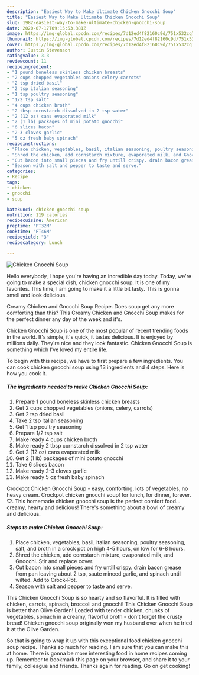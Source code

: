 ```yaml
---
description: "Easiest Way to Make Ultimate Chicken Gnocchi Soup"
title: "Easiest Way to Make Ultimate Chicken Gnocchi Soup"
slug: 1982-easiest-way-to-make-ultimate-chicken-gnocchi-soup
date: 2020-07-17T09:15:53.381Z
image: https://img-global.cpcdn.com/recipes/7d12ed4f82160c9d/751x532cq70/chicken-gnocchi-soup-recipe-main-photo.jpg
thumbnail: https://img-global.cpcdn.com/recipes/7d12ed4f82160c9d/751x532cq70/chicken-gnocchi-soup-recipe-main-photo.jpg
cover: https://img-global.cpcdn.com/recipes/7d12ed4f82160c9d/751x532cq70/chicken-gnocchi-soup-recipe-main-photo.jpg
author: Justin Stevenson
ratingvalue: 3.3
reviewcount: 11
recipeingredient:
- "1 pound boneless skinless chicken breasts"
- "2 cups chopped vegetables onions celery carrots"
- "2 tsp dried basil"
- "2 tsp italian seasoning"
- "1 tsp poultry seasoning"
- "1/2 tsp salt"
- "4 cups chicken broth"
- "2 tbsp cornstarch dissolved in 2 tsp water"
- "2 (12 oz) cans evaporated milk"
- "2 (1 lb) packages of mini potato gnocchi"
- "6 slices bacon"
- "2-3 cloves garlic"
- "5 oz fresh baby spinach"
recipeinstructions:
- "Place chicken, vegetables, basil, italian seasoning, poultry seasoning, salt, and broth in a crock pot on high 4-5 hours, on low for 6-8 hours."
- "Shred the chicken, add cornstarch mixture, evaporated milk, and Gnocchi. Stir and replace cover."
- "Cut bacon into small pieces and fry untill crispy. drain bacon grease from pan leaving about 2 tsp, saute minced garlic, and spinach until wilted. Add to Crock-Pot."
- "Season with salt and pepper to taste and serve."
categories:
- Recipe
tags:
- chicken
- gnocchi
- soup

katakunci: chicken gnocchi soup 
nutrition: 119 calories
recipecuisine: American
preptime: "PT32M"
cooktime: "PT46M"
recipeyield: "3"
recipecategory: Lunch

---
```



![Chicken Gnocchi Soup](https://img-global.cpcdn.com/recipes/7d12ed4f82160c9d/751x532cq70/chicken-gnocchi-soup-recipe-main-photo.jpg)

Hello everybody, I hope you're having an incredible day today. Today, we're going to make a special dish, chicken gnocchi soup. It is one of my favorites. This time, I am going to make it a little bit tasty. This is gonna smell and look delicious.

Creamy Chicken and Gnocchi Soup Recipe. Does soup get any more comforting than this? This Creamy Chicken and Gnocchi Soup makes for the perfect dinner any day of the week and it&#39;s.

Chicken Gnocchi Soup is one of the most popular of recent trending foods in the world. It's simple, it's quick, it tastes delicious. It is enjoyed by millions daily. They're nice and they look fantastic. Chicken Gnocchi Soup is something which I've loved my entire life.


To begin with this recipe, we have to first prepare a few ingredients. You can cook chicken gnocchi soup using 13 ingredients and 4 steps. Here is how you cook it.

<!--inarticleads1-->

##### The ingredients needed to make Chicken Gnocchi Soup:

1. Prepare 1 pound boneless skinless chicken breasts
1. Get 2 cups chopped vegetables (onions, celery, carrots)
1. Get 2 tsp dried basil
1. Take 2 tsp italian seasoning
1. Get 1 tsp poultry seasoning
1. Prepare 1/2 tsp salt
1. Make ready 4 cups chicken broth
1. Make ready 2 tbsp cornstarch dissolved in 2 tsp water
1. Get 2 (12 oz) cans evaporated milk
1. Get 2 (1 lb) packages of mini potato gnocchi
1. Take 6 slices bacon
1. Make ready 2-3 cloves garlic
1. Make ready 5 oz fresh baby spinach


Crockpot Chicken Gnocchi Soup - easy, comforting, lots of vegetables, no heavy cream. Crockpot chicken gnocchi soup! for lunch, for dinner, forever. ♡. This homemade chicken gnocchi soup is the perfect comfort food… creamy, hearty and delicious! There&#39;s something about a bowl of creamy and delicious. 

<!--inarticleads2-->

##### Steps to make Chicken Gnocchi Soup:

1. Place chicken, vegetables, basil, italian seasoning, poultry seasoning, salt, and broth in a crock pot on high 4-5 hours, on low for 6-8 hours.
1. Shred the chicken, add cornstarch mixture, evaporated milk, and Gnocchi. Stir and replace cover.
1. Cut bacon into small pieces and fry untill crispy. drain bacon grease from pan leaving about 2 tsp, saute minced garlic, and spinach until wilted. Add to Crock-Pot.
1. Season with salt and pepper to taste and serve.


This Chicken Gnocchi Soup is so hearty and so flavorful. It is filled with chicken, carrots, spinach, broccoli and gnocchi! This Chicken Gnocchi Soup is better than Olive Garden! Loaded with tender chicken, chunks of vegetables, spinach in a creamy, flavorful broth - don&#39;t forget the crusty bread! Chicken gnocchi soup originally won my husband over when he tried it at the Olive Garden. 

So that is going to wrap it up with this exceptional food chicken gnocchi soup recipe. Thanks so much for reading. I am sure that you can make this at home. There is gonna be more interesting food in home recipes coming up. Remember to bookmark this page on your browser, and share it to your family, colleague and friends. Thanks again for reading. Go on get cooking!
